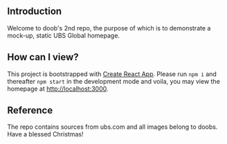 ## Introduction

Welcome to doob's 2nd repo, the purpose of which is to demonstrate a mock-up, static UBS Global homepage.

## How can I view?

This project is bootstrapped with [Create React App](https://github.com/facebook/create-react-app). Please run `npm i` and thereafter `npm start` in the development mode and voila, you may view the homepage at [http://localhost:3000](http://localhost:3000).

## Reference

The repo contains sources from ubs.com and all images belong to doobs. Have a blessed Christmas! 






